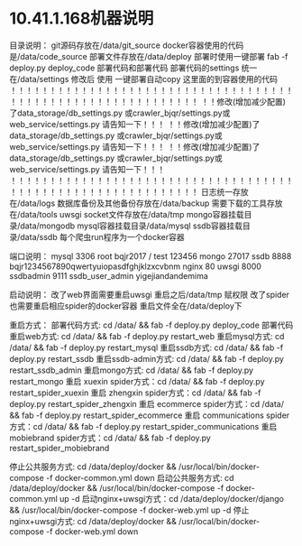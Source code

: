 # 10.41.1.168机器说明

目录说明：
git源码存放在/data/git_source
docker容器使用的代码是/data/code_source
部署文件存放在/data/deploy  部署时使用一键部署 fab -f  deploy.py deploy_code 部署代码和部署代码
部署代码的settings 统一在/data/settings 修改后 使用 一键部署自动copy 这里面的到容器使用的代码
！！！！！！！！！！！！！！！！！！！！！！！！！！！！！！！！！！！！！！！！！！！！！！！！！！！！！！！！！！！！
！！修改(增加减少配置)了data_storage/db_settings.py 或crawler_bjqr/settings.py或web_service/settings.py 请告知一下！！！
！！修改(增加减少配置)了data_storage/db_settings.py 或crawler_bjqr/settings.py或web_service/settings.py 请告知一下！！！
！！修改(增加减少配置)了data_storage/db_settings.py 或crawler_bjqr/settings.py或web_service/settings.py 请告知一下！！！
！！！！！！！！！！！！！！！！！！！！！！！！！！！！！！！！！！！！！！！！！！！！！！！！！！！！！！！！！！！！
日志统一存放在/data/logs
数据库备份及其他备份存放在/data/backup
需要下载的工具存放在/data/tools
uwsgi socket文件存放在/data/tmp
mongo容器挂载目录/data/mongodb
mysql容器挂载目录/data/mysql
ssdb容器挂载目录/data/ssdb
每个爬虫run程序为一个docker容器

端口说明：
mysql 3306       root bqjr2017 / test 123456
mongo 27017
ssdb 8888       bqjr1234567890qwertyuiopasdfghjklzxcvbnm
nginx 80
uwsgi 8000
ssdbadmin 9111   ssdb_user_admin  yigejiandandemima

启动说明：
改了web界面需要重启uwsgi  重启之后/data/tmp 赋权限
改了spider也需要重启相应spider的docker容器
重启文件全在/data/deploy下

重启方式：
部署代码方式: cd /data/ && fab -f  deploy.py deploy_code 部署代码
重启web方式: cd /data/ && fab -f deploy.py restart_web
重启mysql方式: cd /data/ && fab -f deploy.py restart_mysql
重启ssdb方式: cd /data/ && fab -f deploy.py restart_ssdb
重启ssdb-admin方式: cd /data/ && fab -f deploy.py restart_ssdb_admin
重启mongo方式: cd /data/ && fab -f deploy.py restart_mongo
重启 xuexin spider方式：cd /data/ && fab -f deploy.py restart_spider_xuexin
重启 zhengxin spider方式：cd /data/ && fab -f deploy.py restart_spider_zhengxin
重启 ecommerce spider方式：cd /data/ && fab -f deploy.py restart_spider_ecommerce
重启 communications spider方式：cd /data/ && fab -f deploy.py restart_spider_communications
重启 mobiebrand spider方式：cd /data/ && fab -f deploy.py restart_spider_mobiebrand


停止公共服务方式: cd /data/deploy/docker && /usr/local/bin/docker-compose -f docker-common.yml down
启动公共服务方式: cd /data/deploy/docker && /usr/local/bin/docker-compose -f docker-common.yml up -d
启动nginx+uwsgi方式：cd /data/deploy/docker/django && /usr/local/bin/docker-compose -f docker-web.yml up -d
停止nginx+uwsgi方式: cd /data/deploy/docker && /usr/local/bin/docker-compose -f docker-web.yml down
